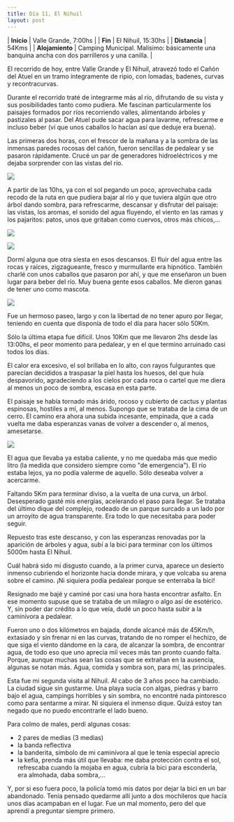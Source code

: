 ```yaml
---
title: Día 11, El Nihuil
layout: post
---
```


| **Inicio**              | Valle Grande, 7:00hs |
| **Fin**                 | El Nihuil, 15:30hs |
| **Distancia** | 54Kms |
| **Alojamiento**         | Camping Municipal. Malísimo: básicamente una banquina ancha con dos parrilleros y una canilla. |

El recorrido de hoy, entre Valle Grande y El Nihuil, atravezó todo el Cañón del Atuel en un tramo íntegramente de ripio, con lomadas, badenes, curvas y recontracurvas.

Durante el recorrido traté de integrarme más al río, difrutando de su vista y sus posibilidades tanto como pudiera. Me fascinan particularmente los paisajes formados por ríos recorriendo valles, alimentando árboles y pastizales al pasar. Del Atuel pude sacar agua para lavarme, refrescarme e incluso beber (ví que unos caballos lo hacían así que deduje era buena).

Las primeras dos horas, con el frescor de la mañana y a la sombra de las inmensas paredes rocosas del cañón, fueron sencillas de pedalear y se pasaron rápidamente. Crucé un par de generadores hidroeléctricos y me dejaba sorprender con las vistas del río.

[![](https://cloud.githubusercontent.com/assets/1107605/5793581/704b8016-9f28-11e4-8bdc-a7960c90978a.JPG)](https://cloud.githubusercontent.com/assets/1107605/5793580/7023799a-9f28-11e4-9c85-e3d111a281fd.JPG)

A partir de las 10hs, ya con el sol pegando un poco, aprovechaba cada recodo de la ruta en que pudiera bajar al río y que tuviera algún que otro árbol dando sombra, para refrescarme, descansar y disfrutar del paisaje: las vistas, los aromas, el sonido del agua fluyendo, el viento en las ramas y los pajaritos: patos, unos que gritaban como cuervos, otros más chicos,...

[![](https://cloud.githubusercontent.com/assets/1107605/5793583/7068cc48-9f28-11e4-91d5-68fcad06fb88.JPG)](https://cloud.githubusercontent.com/assets/1107605/5793582/705d4cec-9f28-11e4-848f-2adb3e6d4247.JPG)

[![](https://cloud.githubusercontent.com/assets/1107605/5793587/70a9d940-9f28-11e4-926d-8a2480350b8f.JPG)](https://cloud.githubusercontent.com/assets/1107605/5793586/709984a0-9f28-11e4-86ce-e75b68fb2ac9.JPG)

Dormí alguna que otra siesta en esos descansos. El fluir del agua entre las rocas y raíces, zigzagueante, fresco y murmullante era hipnótico. También charlé con unos caballos que pasaron por ahí, y que me enseñaron un buen lugar para beber del río. Muy buena gente esos caballos. Me dieron ganas de tener uno como mascota.

[![](https://cloud.githubusercontent.com/assets/1107605/5793585/7089b372-9f28-11e4-973e-e29cd635150f.JPG)](https://cloud.githubusercontent.com/assets/1107605/5793584/7078e894-9f28-11e4-828c-afb2b27bdc61.JPG)

Fue un hermoso paseo, largo y con la libertad de no tener apuro por llegar, teniendo en cuenta que disponía de todo el día para hacer sólo 50Km.

Sólo la última etapa fue difícil. Unos 10Km que me llevaron 2hs desde las 13:00hs, el peor momento para pedalear, y en el que termino arruinado casi todos los días.

El calor era excesivo, el sol brillaba en lo alto, con rayos fulgurantes que parecían decididos a traspasar la piel hasta los huesos, del que huía despavorido, agradeciendo a los cielos por cada roca o cartel que me diera al menos un poco de sombra, escasa en esta parte.

El paisaje se había tornado más árido, rocoso y cubierto de cactus y plantas espinosas, hostiles a mí, al menos. Supongo que se trataba de la cima de un cerro. El camino era ahora una subida incesante, empinada, que a cada vuelta me daba esperanzas vanas de volver a descender o, al menos, amesetarse.

[![](https://cloud.githubusercontent.com/assets/1107605/5793589/70cd6284-9f28-11e4-8cbf-eb4f2876d2ba.JPG)](https://cloud.githubusercontent.com/assets/1107605/5793588/70bcc974-9f28-11e4-9c3b-d3b85f466cb9.JPG)

El agua que llevaba ya estaba caliente, y no me quedaba más que medio litro (la medida que considero siempre como "de emergencia"). El río estaba lejos, ya no podía valerme de aquello. Sólo deseaba volver a acercarme.

Faltando 5Km para terminar diviso, a la vuelta de una curva, un árbol. Desesperado gasté mis energías, acelerando el paso para llegar. Se trataba del último dique del complejo, rodeado de un parque surcado a un lado por un arroyito de agua transparente. Era todo lo que necesitaba para poder seguir.

Repuesto tras este descanso, y con las esperanzas renovadas por la aparición de árboles y agua, subí a la bici para terminar con los últimos 5000m hasta El Nihuil.

Cuál habrá sido mi disgusto cuando, a la primer curva, aparece un desierto inmenso cubriendo el horizonte hacia donde mirara, y que volcaba su arena sobre el camino. ¡Ni siquiera podía pedalear porque se enterraba la bici!

Resignado me bajé y caminé por casi una hora hasta encontrar asfalto. En ese momento supuse que se trataba de un milagro o algo así de esotérico. Y, sin poder dar crédito a lo que veía, dudé un poco hasta subir a la caminívora a pedalear.

Fueron uno o dos kilómetros en bajada, donde alcancé más de 45Km/h, extasiado y sin frenar ni en las curvas, tratando de no romper el hechizo, de que siga el viento dándome en la cara, de alcanzar la sombra, de encontrar agua, de todo eso que uno aprecia mil veces más tan pronto cuando falta. Porque, aunque muchas sean las cosas que se extrañan en la ausencia, algunas se notan más. Agua, comida y sombra son, para mí, las principales.

Esta fue mi segunda visita al Nihuil. Al cabo de 3 años poco ha cambiado. La ciudad sigue sin gustarme. Una playa sucia con algas, piedras y barro bajo el agua, campings horribles y sin sombra, no encontré nada pintoresco como para sentarme a mirar. Ni siquiera el inmenso dique. Quizá estoy tan negado que no puedo encontrarle el lado bueno.

Para colmo de males, perdí algunas cosas:

 * 2 pares de medias (3 medias)
 * la banda reflectiva
 * la banderita, símbolo de mi caminívora al que le tenía especial aprecio
 * la kefia, prenda más útil que llevaba: me daba protección contra el sol, refrescaba cuando la mojaba en agua, cubría la bici para esconderla, era almohada, daba sombra,...

Y, por si eso fuera poco, la policía tomó mis datos por dejar la bici en un bar abandonado. Tenía pensado quedarme allí junto a dos mochileros que hacía unos días acampaban en el lugar. Fue un mal momento, pero del que aprendí a preguntar siempre primero.
